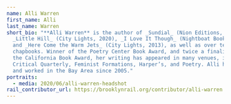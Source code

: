 ```yaml
---
name: Alli Warren
first_name: Alli
last_name: Warren
short_bio: "**Alli Warren** is the author of _Sundial_ (Nion Editions, 2021),
  _Little Hill_ (City Lights, 2020), _I Love It Though_ (Nightboat Books, 2017),
  and _Here Come the Warm Jets_ (City Lights, 2013), as well as over ten
  chapbooks. Winner of the Poetry Center Book Award, and twice a finalist for
  the California Book Award, her writing has appeared in many venues, including
  Critical Quarterly, Feminist Formations, Harper’s, and Poetry. Alli has lived
  and worked in the Bay Area since 2005."
portraits:
  - media: 2020/06/alli-warren-headshot
rail_contributor_url: https://brooklynrail.org/contributor/alli-warren
---
```

